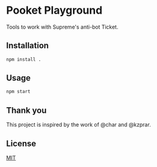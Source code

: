 # Pooket Playground

Tools to work with Supreme's anti-bot Ticket.

## Installation


```bash
npm install .
```

## Usage

```bash
npm start
```

## Thank you
This project is inspired by the work of @char and @kzprar.

## License
[MIT](https://choosealicense.com/licenses/mit/)
